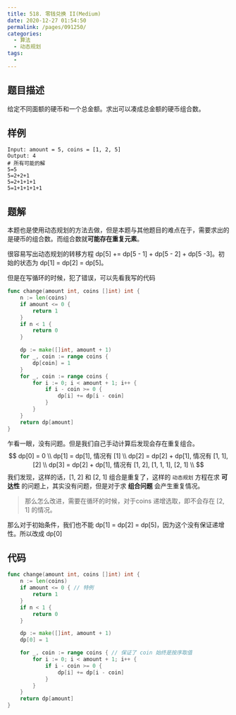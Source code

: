 ```yaml
---
title: 518. 零钱兑换 II(Medium)
date: 2020-12-27 01:54:50
permalink: /pages/091250/
categories: 
  - 算法
  - 动态规划
tags: 
  - 
---
```


## 题目描述

给定不同面额的硬币和一个总金额。求出可以凑成总金额的硬币组合数。

## 样例

```
Input: amount = 5, coins = [1, 2, 5]
Output: 4
# 所有可能的解
5=5
5=2+2+1
5=2+1+1+1
5=1+1+1+1+1
```

## 题解

本题也是使用动态规划的方法去做，但是本题与其他题目的难点在于，需要求出的是硬币的组合数。而组合数就**可能存在重复元素**。

很容易写出动态规划的转移方程  dp[5] += dp[5 - 1] + dp[5 - 2] + dp[5 -3]。初始的状态为 dp[1] = dp[2] = dp[5]。

但是在写循环的时候，犯了错误，可以先看我写的代码

```go
func change(amount int, coins []int) int {
    n := len(coins)
    if amount <= 0 {
        return 1
    }
    if n < 1 {
        return 0
    }

    dp := make([]int, amount + 1)
    for _, coin := range coins {
        dp[coin] = 1
    }
    for _, coin := range coins {
        for i := 0; i < amount + 1; i++ {
            if i - coin >= 0 {
                dp[i] += dp[i - coin]
            }
        }
    }
    return dp[amount]
}
```

乍看一眼，没有问题。但是我们自己手动计算后发现会存在重复组合。
$$
dp[0] = 0 \\ 
dp[1] = dp[1], 情况有 [1] \\
dp[2] = dp[2] + dp[1], 情况有 [1, 1], [2] \\
dp[3] = dp[2] + dp[1], 情况有 [1, 2], [1, 1, 1], [2, 1] \\
$$
我们发现，这样的话，[1, 2] 和 [2, 1] 组合是重复了，这样的 `动态规划` 方程在求 **可达性** 的问题上，其实没有问题，但是对于求 **组合问题** 会产生重复情况。

> 那么怎么改进，需要在循环的时候，对于coins 递增选取，即不会存在 [2, 1] 的情况。

那么对于初始条件，我们也不能 dp[1] = dp[2] = dp[5]，因为这个没有保证递增性。所以改成 dp[0]

## 代码

```go
func change(amount int, coins []int) int {
    n := len(coins)
    if amount <= 0 { // 特例
        return 1
    }
    if n < 1 {
        return 0
    }

    dp := make([]int, amount + 1)
    dp[0] = 1

    for _, coin := range coins { // 保证了 coin 始终是按序取值
        for i := 0; i < amount + 1; i++ {
            if i - coin >= 0 {
                dp[i] += dp[i - coin]
            }
        }
    }
    return dp[amount]
}
```

